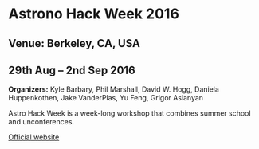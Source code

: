 # Astrono Hack Week 2016

## Venue: Berkeley, CA, USA

## 29th Aug – 2nd Sep 2016

**Organizers:** Kyle Barbary, Phil Marshall, David W. Hogg, Daniela Huppenkothen, Jake VanderPlas, Yu Feng, Grigor Aslanyan

Astro Hack Week is a week-long workshop that combines summer school and unconferences.

[Official website](http://astrohackweek.org/2016/)
